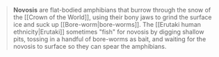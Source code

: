 > **Novosis** are flat-bodied amphibians that burrow through the snow of the [[Crown of the World]], using their bony jaws to grind the surface ice and suck up [[Bore-worm|bore-worms]]. The [[Erutaki human ethnicity|Erutaki]] sometimes "fish" for novosis by digging shallow pits, tossing in a handful of bore-worms as bait, and waiting for the novosis to surface so they can spear the amphibians.







